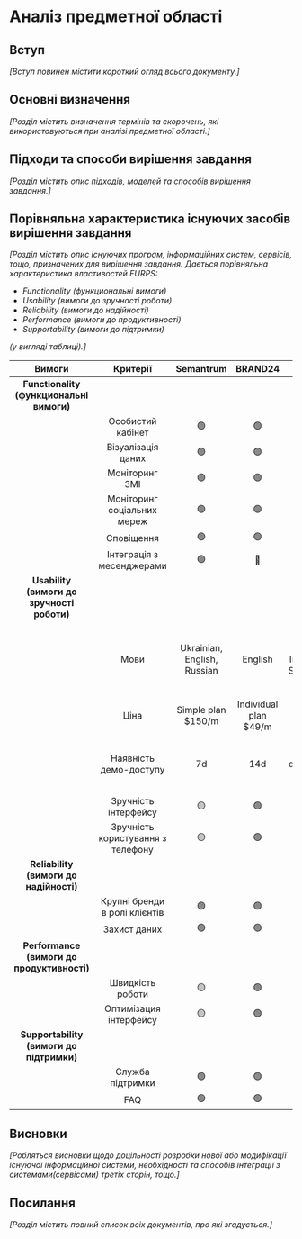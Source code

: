 # Аналіз предметної області

## Вступ

*[Вступ повинен містити короткий огляд всього документу.]*


## Основні визначення

*[Розділ містить визначення термінів та скорочень, які використовуються при аналізі предметної області.]*

## Підходи та способи вирішення завдання

*[Розділ містить опис підходів, моделей та способів вирішення завдання.]*

## Порівняльна характеристика існуючих засобів вирішення завдання

*[Розділ містить опис існуючих програм, інформаційних систем, сервісів, тощо, призначених для вирішення 
завдання. Дається порівняльна характеристика властивостей FURPS:*
- *Functionality (функциональні вимоги)*
- *Usability (вимоги до зручності роботи)*
- *Reliability (вимоги до надійності)*
- *Performance (вимоги до продуктивності)*
- *Supportability (вимоги до підтримки)*

 *(у вигляді таблиці).]*
 
|Вимоги| Критерії                      | Semantrum | BRAND24 | Isentia | Meltwater |
|:----:| :--------------: | :-------: | :----: |  :----:  | :-----: |
| **Functionality (функциональні вимоги)** |
|  | Особистий кабінет                 | 🟢       | 🟢         | 🟢     |  🟢       |
|  | Візуалізація даних                | 🟢       | 🟢         | 🟢     |  🟢       |
|  | Моніторинг ЗМІ                    | 🟢       | 🟢         | 🟢     |  🟢       |
|  | Моніторинг соціальних мереж       | 🟢       | 🟢         | 🟢     |  🟢       |
|  | Сповіщення                        | 🟢       | 🟢         | 🟢     |  🟢       |
|  | Інтеграція з месенджерами         | 🟢       | 🔴         | 🟢     |  🟢       |
| **Usability (вимоги до зручності роботи)** |
|  | Мови | Ukrainian, English, Russian | English | English, Indonesian, Singaporian | English, Deutsch, Français, Nederlands, Suomi, 日本語, 中文      |
|  | Ціна | Simple plan $150/m       | Individual plan $49/m | $299/m | Price based on your requirements|
|  | Наявність демо-доступу            | 7d       | 14d         | Demo period depends on your purpose |  🔴       |
|  | Зручність інтерфейсу              | 🟡       | 🟢         | 🟢     |  🟢       |
|  | Зручність користування з телефону | 🟡       | 🟢         | 🟢     |  🟢       |
| **Reliability (вимоги до надійності)** |
|  | Крупні бренди в ролі клієнтів     | 🟢       | 🟢         | 🟢     |  🟢       |
|  | Захист даних                      | 🟢       | 🟢         | 🟢     |  🟢       |
| **Performance (вимоги до продуктивності)** |
|  | Швидкість роботи                  | 🟡       | 🟢         | 🟢     |  🟢       |
|  | Оптимізация інтерфейсу            | 🟡       | 🟢         | 🟢     |  🟢       |
| **Supportability (вимоги до підтримки)** |
|  | Служба підтримки                  | 🟢       | 🟢         | 🟢     |  🟢       |
|  | FAQ                               | 🟢       | 🟢         | 🟢     |  🟢       |

## Висновки

*[Робляться висновки щодо доцільності розробки нової або модифікації існуючої інформаційної системи, необхідності та способів інтеграції з системами(сервісами) третіх сторін, тощо.]*

## Посилання

*[Розділ містить повний список всіх документів, про які згадується.]*
